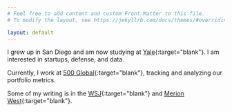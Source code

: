 ```yaml
---
# Feel free to add content and custom Front Matter to this file.
# To modify the layout, see https://jekyllrb.com/docs/themes/#overriding-theme-defaults

layout: default
---
```


I grew up in San Diego and am now studying at [Yale](http://www.yale.edu){:target="blank"}. I am interested in startups, defense, and data.

Currently, I work at [500 Global](https://500.co){:target="blank"}, tracking and analyzing our portfolio metrics.

Some of my writing is in the [WSJ](https://www.wsj.com/articles/the-death-of-the-student-athlete-11626215803){:target="blank"} and [Merion West](https://merionwest.com/2021/02/24/review-the-klondike-bake-oven-deaths/){:target="blank"}.
